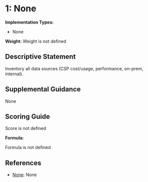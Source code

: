 # 1: None

**Implementation Types:**

- None

**Weight:** Weight is not defined

## Descriptive Statement

Inventory all data sources (CSP cost/usage, performance, on-prem, internal).

## Supplemental Guidance

None

## Scoring Guide

Score is not defined

**Formula:**

Formula is not defined

## References

- [None](None): None

